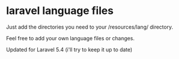 # laravel language files

Just add the directories you need to your /resources/lang/ directory.

Feel free to add your own language files or changes.

Updated for Laravel 5.4 (i'll try to keep it up to date)